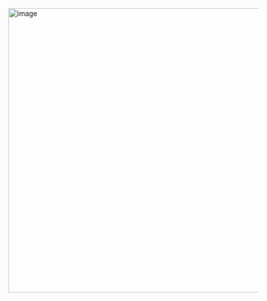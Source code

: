 <img width="573" alt="image" src="https://user-images.githubusercontent.com/37501487/205151587-43ac9bb9-a866-4807-808d-83791a0df078.png">

